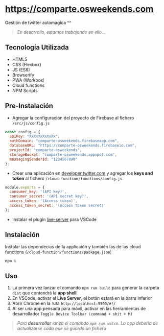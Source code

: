 # https://comparte.osweekends.com
Gestión de twitter automagica ^^

> *En desarrollo, estamos trabajando en ello...*

## Tecnología Utilizada

- HTML5
- CSS (Flexbox)
- JS (ES6)
- Browserify
- PWA (Workbox)
- Cloud functions
- NPM Scripts

## Pre-Instalación

- Agregar la configuración del proyecto de Firebase al fichero `/src/js/config.js`

```javascript
const config = {
  apiKey: "XxXxXxXxXxXx",
  authDomain: "comparte-osweekends.firebaseapp.com",
  databaseURL: "https://comparte-osweekends.firebaseio.com",
  projectId: "comparte-osweekends",
  storageBucket: "comparte-osweekends.appspot.com",
  messagingSenderId: "1234567890"
};
```

- Crear una aplicación en [developer.twitter.com](developer.twitter.com) y agregar los **keys and token** al fichero `/cloud-function/functions/config.js`

```javascript
module.exports = {
  consumer_key: '(API key)',
  consumer_secret: '(API secret key)',
  access_token: '(Access token)',
  access_token_secret: '(Access token secret)'
};
```
- Instalar el plugin [live-server](https://github.com/ritwickdey/vscode-live-server) para VSCode

## Instalación

Instalar las dependecias de la applicaión y también las de las cloud functions (`/cloud-function/functions/package.json`)

```sh
npm i
```

## Uso

1. La primera vez lanzar el comando `npm run build` para generar la carpeta `dist` que contendrá la **app shell**
2. En VSCode, activar el **Live Server**, el botón estará en la barra inferior
3. Abrir Chrome en la ruta `http://localhost:5500/#!/`
4. Al ser una app pensada para móvil, activar en las herramientas de desarrollador `Toggle Device Toolbar (command + shit + M)`

> *Para **desarrollar** lanza el comando `npm run watch`. La app debería de actualizarse cada que se guarda un fichero*
